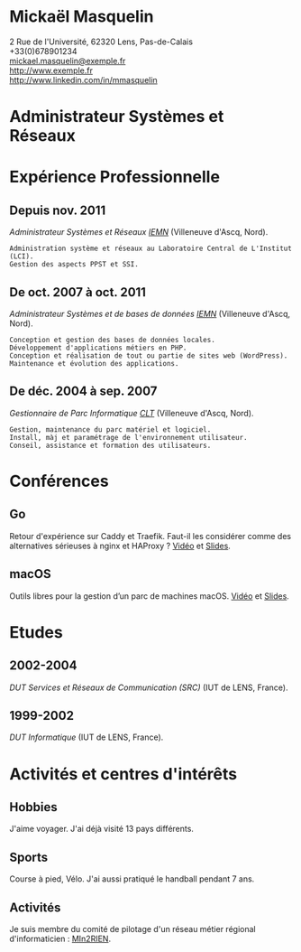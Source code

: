 # Mickaël Masquelin  
2 Rue de l'Université, 62320 Lens, Pas-de-Calais  
+33(0)678901234  
mickael.masquelin@exemple.fr  
http://www.exemple.fr  
http://www.linkedin.com/in/mmasquelin  

# Administrateur Systèmes et Réseaux

# Expérience Professionnelle
## Depuis nov. 2011
   *Administrateur Systèmes et Réseaux [IEMN](https://www.iemn.fr/)*
    (Villeneuve d'Ascq, Nord).
    
    Administration système et réseaux au Laboratoire Central de L'Institut (LCI). 
    Gestion des aspects PPST et SSI.
    
## De oct. 2007 à oct. 2011
   *Administrateur Systèmes et de bases de données [IEMN](https://www.iemn.fr/)*
    (Villeneuve d'Ascq, Nord).
    
    Conception et gestion des bases de données locales.  
    Développement d'applications métiers en PHP.  
    Conception et réalisation de tout ou partie de sites web (WordPress).  
    Maintenance et évolution des applications.
    
## De déc. 2004 à sep. 2007
   *Gestionnaire de Parc Informatique [CLT](https://https://www.vjf.cnrs.fr/clt/v3/index.php)*
    (Villeneuve d'Ascq, Nord).
    
    Gestion, maintenance du parc matériel et logiciel.  
    Install, màj et paramétrage de l'environnement utilisateur.  
    Conseil, assistance et formation des utilisateurs.

# Conférences
## Go
   Retour d'expérience sur Caddy et Traefik. Faut-il les considérer comme des alternatives sérieuses à nginx et HAProxy ? [Vidéo](http://lille1tv.univ-lille1.fr/collections/video.aspx?id=e08b5fe2-4256-4e5d-bdab-8047b135e440) et
[Slides](https://hal.archives-ouvertes.fr/hal-01777643/file/retex_Caddy_Traefik_MIn2RIEN-final.pdf).

## macOS
   Outils libres pour la gestion d’un parc de machines macOS. [Vidéo](http://lille1tv.univ-lille1.fr/collections/video.aspx?id=6c26529f-f460-4c74-91ce-bb458443b049) et
[Slides](https://hal.archives-ouvertes.fr/hal-01774796/file/1-25012018-MMasquelin.pdf).

# Etudes
## 2002-2004
   *DUT Services et Réseaux de Communication (SRC)*
    (IUT de LENS, France).

## 1999-2002
   *DUT Informatique*
    (IUT de LENS, France).

# Activités et centres d'intérêts
## Hobbies
   J'aime voyager. J'ai déjà visité 13 pays différents.

## Sports
   Course à pied, Vélo. J'ai aussi pratiqué le handball pendant 7 ans.

## Activités
   Je suis membre du comité de pilotage d'un réseau métier régional d'informaticien : [MIn2RIEN](https://www.min2rien.fr).
